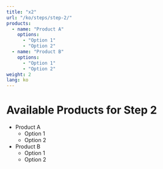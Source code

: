 ```yaml
---
title: "x2"
url: "/ko/steps/step-2/"
products:
  - name: "Product A"
    options:
      - "Option 1"
      - "Option 2"
  - name: "Product B"
    options:
      - "Option 1"
      - "Option 2"
weight: 2
lang: ko
---
```


# Available Products for Step 2

- Product A
  - Option 1
  - Option 2
- Product B
  - Option 1
  - Option 2